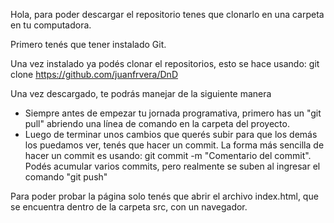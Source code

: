 ﻿Hola, para poder descargar el repositorio tenes que clonarlo en una carpeta en tu computadora.

Primero tenés que tener instalado Git.

Una vez instalado ya podés clonar el repositorios, esto se hace usando:
git clone https://github.com/juanfrvera/DnD

Una vez descargado, te podrás manejar de la siguiente manera
- Siempre antes de empezar tu jornada programativa, primero has un "git pull" abriendo una línea de comando en la carpeta del proyecto.
- Luego de terminar unos cambios que querés subir para que los demás los puedamos ver, tenés que hacer un commit. La forma más sencilla de hacer un commit es usando: git commit -m "Comentario del commit".
Podés acumular varios commits, pero realmente se suben al ingresar el comando "git push"


Para poder probar la página solo tenés que abrir el archivo index.html, que se encuentra dentro de la carpeta src, con un navegador.
